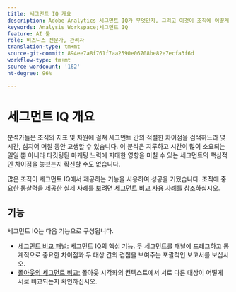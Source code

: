 ```yaml
---
title: 세그먼트 IQ 개요
description: Adobe Analytics 세그먼트 IQ가 무엇인지, 그리고 이것이 조직에 어떻게 유용할 수 있는지 알아봅니다.
keywords: Analysis Workspace;세그먼트 IQ
feature: AI 툴
role: 비즈니스 전문가, 관리자
translation-type: tm+mt
source-git-commit: 894ee7a8f761f7aa2590e06708be82e7ecfa3f6d
workflow-type: tm+mt
source-wordcount: '162'
ht-degree: 96%

---
```



# 세그먼트 IQ 개요

분석가들은 조직의 지표 및 차원에 걸쳐 세그먼트 간의 적절한 차이점을 검색하느라 몇 시간, 심지어 며칠 동안 고생할 수 있습니다. 이 분석은 지루하고 시간이 많이 소요되는 일일 뿐 아니라 타깃팅된 마케팅 노력에 지대한 영향을 미칠 수 있는 세그먼트의 핵심적인 차이점을 놓쳤는지 확신할 수도 없습니다.

많은 조직이 세그먼트 IQ에서 제공하는 기능을 사용하여 성공을 거뒀습니다. 조직에 중요한 통찰력을 제공한 실제 사례를 보려면 [세그먼트 비교 사용 사례](c-panels/c-segment-comparison/segment-compare-use-cases.md)를 참조하십시오.

## 기능

세그먼트 IQ는 다음 기능으로 구성됩니다.

* [세그먼트 비교 패널:](c-panels/c-segment-comparison/segment-comparison.md) 세그먼트 IQ의 핵심 기능. 두 세그먼트를 패널에 드래그하고 통계적으로 중요한 차이점과 두 대상 간의 겹침을 보여주는 포괄적인 보고서를 보십시오.
* [폴아웃의 세그먼트 비교:](visualizations/fallout/compare-segments-fallout.md) 폴아웃 시각화의 컨텍스트에서 서로 다른 대상이 어떻게 서로 비교되는지 확인하십시오.
